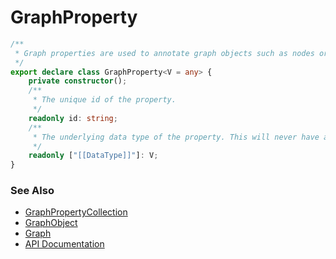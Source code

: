 # GraphProperty
```ts
/**
 * Graph properties are used to annotate graph objects such as nodes or links.
 */
export declare class GraphProperty<V = any> {
    private constructor();
    /**
     * The unique id of the property.
     */
    readonly id: string;
    /**
     * The underlying data type of the property. This will never have a value and is only used for type checking and type inference purposes.
     */
    readonly ["[[DataType]]"]: V;
}
```

### See Also
* [GraphPropertyCollection](graphPropertyCollection.ts)
* [GraphObject](graphObject.ts)
* [Graph](graph.ts)
* [API Documentation](index.md)